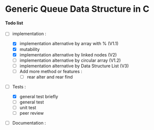 # Generic Queue Data Structure in C



#### Todo list

- [ ] implementation : 
    - [x] implementation alternative by array with % (V1.1)
    - [x] mutability
    - [x] implementation alternative by linked nodes (V2)
    - [ ] implementation alternative by circular array  (V1.2)
    - [ ] implementation alternative by Data Structure List (V3)
    - [ ] Add more method or features : 
        - [ ] rear alter and rear find
- [ ] Tests : 
    - [x] general test briefly
    - [ ] general test
    - [ ] unit test
    - [ ] peer review
- [ ] Documentation : 



